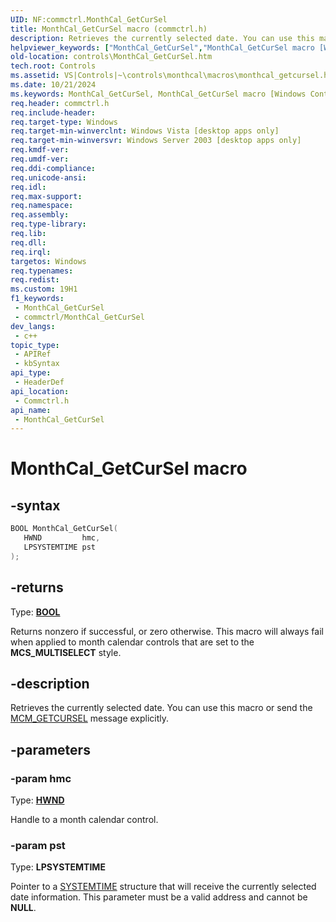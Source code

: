 ```yaml
---
UID: NF:commctrl.MonthCal_GetCurSel
title: MonthCal_GetCurSel macro (commctrl.h)
description: Retrieves the currently selected date. You can use this macro or send the MCM_GETCURSEL message explicitly.
helpviewer_keywords: ["MonthCal_GetCurSel","MonthCal_GetCurSel macro [Windows Controls]","_win32_MonthCal_GetCurSel","_win32_MonthCal_GetCurSel_cpp","commctrl/MonthCal_GetCurSel","controls.MonthCal_GetCurSel","controls._win32_MonthCal_GetCurSel"]
old-location: controls\MonthCal_GetCurSel.htm
tech.root: Controls
ms.assetid: VS|Controls|~\controls\monthcal\macros\monthcal_getcursel.htm
ms.date: 10/21/2024
ms.keywords: MonthCal_GetCurSel, MonthCal_GetCurSel macro [Windows Controls], _win32_MonthCal_GetCurSel, _win32_MonthCal_GetCurSel_cpp, commctrl/MonthCal_GetCurSel, controls.MonthCal_GetCurSel, controls._win32_MonthCal_GetCurSel
req.header: commctrl.h
req.include-header: 
req.target-type: Windows
req.target-min-winverclnt: Windows Vista [desktop apps only]
req.target-min-winversvr: Windows Server 2003 [desktop apps only]
req.kmdf-ver: 
req.umdf-ver: 
req.ddi-compliance: 
req.unicode-ansi: 
req.idl: 
req.max-support: 
req.namespace: 
req.assembly: 
req.type-library: 
req.lib: 
req.dll: 
req.irql: 
targetos: Windows
req.typenames: 
req.redist: 
ms.custom: 19H1
f1_keywords:
 - MonthCal_GetCurSel
 - commctrl/MonthCal_GetCurSel
dev_langs:
 - c++
topic_type:
 - APIRef
 - kbSyntax
api_type:
 - HeaderDef
api_location:
 - Commctrl.h
api_name:
 - MonthCal_GetCurSel
---
```


# MonthCal_GetCurSel macro

## -syntax

```cpp
BOOL MonthCal_GetCurSel(
   HWND         hmc,
   LPSYSTEMTIME pst
);
```

## -returns

Type: **[BOOL](/windows/desktop/winprog/windows-data-types)**

Returns nonzero if successful, or zero otherwise. This macro will always fail when applied to month calendar controls that are set to the <b>MCS_MULTISELECT</b> style.


## -description

Retrieves the currently selected date. You can use this macro or send the <a href="/windows/desktop/Controls/mcm-getcursel">MCM_GETCURSEL</a> message explicitly.

## -parameters

### -param hmc

Type: <b><a href="/windows/desktop/WinProg/windows-data-types">HWND</a></b>

Handle to a month calendar control.

### -param pst

Type: <b>LPSYSTEMTIME</b>

Pointer to a <a href="/windows/desktop/api/minwinbase/ns-minwinbase-systemtime">SYSTEMTIME</a> structure that will receive the currently selected date information. This parameter must be a valid address and cannot be <b>NULL</b>.

